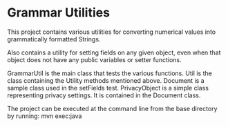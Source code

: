 # Grammar Utilities
This project contains various utilities for converting numerical values into grammatically formatted Strings.

Also contains a utility for setting fields on any given object, even when that object does not have any public variables or setter functions.

GrammarUtil is the main class that tests the various functions.
Util is the class containing the Utility methods mentioned above.
Document is a sample class used in the setFields test.
PrivacyObject is a simple class representing privacy settings.  It is contained in the Document class.

The project can be executed at the command line from the base directory by running: mvn exec:java

